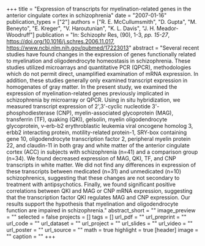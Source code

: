 +++
title = "Expression of transcripts for myelination-related genes in the anterior cingulate cortex in schizophrenia"
date = "2007-01-16"
publication_types = ["2"]
authors = ["R. E. McCullumsmith", "D. Gupta", "M. Beneyto", "E. Kreger", "V. Haroutunian", "K. L. Davis", "J. H. Meador-Woodruff"]
publication = "In: Schizophr Res, (90), 1-3, _pp. 15-27_, https://doi.org/10.1016/j.schres.2006.11.017, https://www.ncbi.nlm.nih.gov/pubmed/17223013"
abstract = "Several recent studies have found changes in the expression of genes functionally related to myelination and oligodendrocyte homeostasis in schizophrenia. These studies utilized microarrays and quantitative PCR (QPCR), methodologies which do not permit direct, unamplified examination of mRNA expression. In addition, these studies generally only examined transcript expression in homogenates of gray matter. In the present study, we examined the expression of myelination-related genes previously implicated in schizophrenia by microarray or QPCR. Using in situ hybridization, we measured transcript expression of 2',3'-cyclic nucleotide 3'-phosphodiesterase (CNP), myelin-associated glycoprotein (MAG), transferrin (TF), quaking (QKI), gelsolin, myelin oligodendrocyte glycoprotein, v-erb-b2 erythroblastic leukemia viral oncogene homolog 3, erbb2 interacting protein, motility-related protein-1, SRY-box containing gene 10, oligodendrocyte transcription factor 2, peripheral myelin protein 22, and claudin-11 in both gray and white matter of the anterior cingulate cortex (ACC) in subjects with schizophrenia (n=41) and a comparison group (n=34). We found decreased expression of MAG, QKI, TF, and CNP transcripts in white matter. We did not find any differences in expression of these transcripts between medicated (n=31) and unmedicated (n=10) schizophrenics, suggesting that these changes are not secondary to treatment with antipsychotics. Finally, we found significant positive correlations between QKI and MAG or CNP mRNA expression, suggesting that the transcription factor QKI regulates MAG and CNP expression. Our results support the hypothesis that myelination and oligodendrocyte function are impaired in schizophrenia."
abstract_short = ""
image_preview = ""
selected = false
projects = []
tags = []
url_pdf = ""
url_preprint = ""
url_code = ""
url_dataset = ""
url_project = ""
url_slides = ""
url_video = ""
url_poster = ""
url_source = ""
math = true
highlight = true
[header]
image = ""
caption = ""
+++
